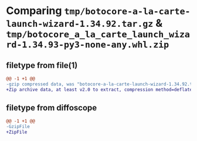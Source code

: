 # Comparing `tmp/botocore-a-la-carte-launch-wizard-1.34.92.tar.gz` & `tmp/botocore_a_la_carte_launch_wizard-1.34.93-py3-none-any.whl.zip`

## filetype from file(1)

```diff
@@ -1 +1 @@
-gzip compressed data, was "botocore-a-la-carte-launch-wizard-1.34.92.tar", last modified: Fri Apr 26 01:01:39 2024, max compression
+Zip archive data, at least v2.0 to extract, compression method=deflate
```

## filetype from diffoscope

```diff
@@ -1 +1 @@
-GzipFile
+ZipFile
```

